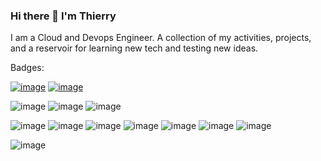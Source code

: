 ### Hi there 👋 I'm Thierry

<!--
**tenongene/tenongene** is a ✨ _special_ ✨ repository because its `README.md` (this file) appears on your GitHub profile.

Here are some ideas to get you started:

- 🔭 I’m currently working on ...
- 🌱 I’m currently learning ...
- 👯 I’m looking to collaborate on ...
- 🤔 I’m looking for help with ...
- 💬 Ask me about ...
- 📫 How to reach me: ...
- 😄 Pronouns: ...
- ⚡ Fun fact: ...
-->
I am a Cloud and Devops Engineer. A collection of my activities, projects, and a reservoir for learning new tech and testing new ideas. 




Badges:

[![image](https://user-images.githubusercontent.com/49034904/209883128-42db5b3c-b294-4fe4-8401-542a99a9237f.png)](https://www.credly.com/badges/0c1adb62-c37b-4c6b-93b5-62fae4fdf25e/public_url)  [![image](https://user-images.githubusercontent.com/49034904/209883190-78fa6506-42ed-4708-a6bb-39254aca67fe.png)](https://www.credly.com/badges/05e3092a-2636-442c-994e-25dbb48a08ef/public_url)

![image](https://user-images.githubusercontent.com/49034904/209883242-996a6561-dfca-4584-b028-1f9960a4f794.png)   ![image](https://user-images.githubusercontent.com/49034904/209883255-c92391bb-06ea-4a4b-93ff-c1d706219df1.png)    ![image](https://user-images.githubusercontent.com/49034904/209883267-34621303-57ed-4406-a108-3e7ffc349f8a.png)

![image](https://user-images.githubusercontent.com/49034904/209883419-d0bedda2-d390-49e7-aaa0-21113fe58188.png)   ![image](https://user-images.githubusercontent.com/49034904/209883461-209d5763-cbf1-4586-9b9f-ab8005d0d628.png)    ![image](https://user-images.githubusercontent.com/49034904/209884077-0efbfc5c-b8eb-4cb6-a717-b88b20908f0a.png)   ![image](https://user-images.githubusercontent.com/49034904/209884093-7d7c94ae-bbd8-4ee4-be87-fe079cfac808.png)
   ![image](https://user-images.githubusercontent.com/49034904/209884113-3387ea7b-31a0-4be3-b52e-2f8d2ae51922.png)    ![image](https://user-images.githubusercontent.com/49034904/209884136-dbeb3364-508d-4093-ad9d-1d09031fec59.png)   ![image](https://user-images.githubusercontent.com/49034904/209884156-7d461137-9619-4a65-beda-5515c155c9da.png)


![image](https://user-images.githubusercontent.com/49034904/209886367-acd900ba-2839-4c5d-9e13-4ed48e6367c9.png)










